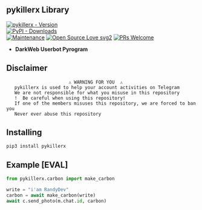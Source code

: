 ## pykillerx Library 

[![pykillerx - Version](https://img.shields.io/pypi/v/pykillerx?style=round)](https://pypi.org/project/pykillerx)    
[![PyPI - Downloads](https://img.shields.io/pypi/dm/pykillerx?label=DOWNLOADS&style=round)](https://pypi.org/project/pykillerx)    
[![Maintenance](https://img.shields.io/badge/Maintained%3F-yes-green.svg)](https://github.com/TeamKillerX/pykillerx/graphs/commit-activity)
[![Open Source Love svg2](https://badges.frapsoft.com/os/v2/open-source.svg?v=103)](https://github.com/TeamKillerX/pykillerx)
[![PRs Welcome](https://img.shields.io/badge/PRs-welcome-brightgreen.svg?style=flat-square)](https://makeapullrequest.com)


* <b>DarkWeb Userbot Pyrogram</b>

## Disclaimer
```
️                       ⚠️ WARNING FOR YOU ️ ️⚠️
   pykillerx is used to help your account activities on Telegram
   We are not responsible for what you misuse in this repository
   !  Be careful when using this repository!
   If one of the members misuses this repository, we are forced to ban you
   Never ever abuse this repository
``` 

## Installing
```
pip3 install pykillerx
```

## Example [EVAL]
```python
from pykillerx.carbon import make_carbon

write = "i'am RandyDev"
carbon = await make_carbon(write)
await c.send_photo(m.chat.id, carbon)
```


